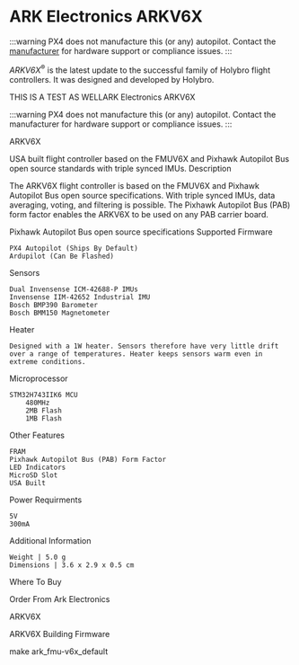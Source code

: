 # ARK Electronics ARKV6X

:::warning
PX4 does not manufacture this (or any) autopilot.
Contact the [manufacturer](https://arkelectron.com/) for hardware support or compliance issues.
:::

*ARKV6X*<sup>&reg;</sup> is the latest update to the successful family of Holybro flight controllers.
It was designed and developed by Holybro.


THIS IS A TEST AS WELLARK Electronics ARKV6X

:::warning PX4 does not manufacture this (or any) autopilot. Contact the manufacturer for hardware support or compliance issues. :::

ARKV6X

USA built flight controller based on the FMUV6X and Pixhawk Autopilot Bus open source standards with triple synced IMUs.
Description

The ARKV6X flight controller is based on the FMUV6X and Pixhawk Autopilot Bus open source specifications. With triple synced IMUs, data averaging, voting, and filtering is possible. The Pixhawk Autopilot Bus (PAB) form factor enables the ARKV6X to be used on any PAB carrier board.

Pixhawk Autopilot Bus open source specifications
Supported Firmware

    PX4 Autopilot (Ships By Default)
    Ardupilot (Can Be Flashed)

Sensors

    Dual Invensense ICM-42688-P IMUs
    Invensense IIM-42652 Industrial IMU
    Bosch BMP390 Barometer
    Bosch BMM150 Magnetometer

Heater

    Designed with a 1W heater. Sensors therefore have very little drift over a range of temperatures. Heater keeps sensors warm even in extreme conditions.

Microprocessor

    STM32H743IIK6 MCU
        480MHz
        2MB Flash
        1MB Flash

Other Features

    FRAM
    Pixhawk Autopilot Bus (PAB) Form Factor
    LED Indicators
    MicroSD Slot
    USA Built

Power Requirments

    5V
    300mA

Additional Information

    Weight | 5.0 g
    Dimensions | 3.6 x 2.9 x 0.5 cm

Where To Buy

Order From Ark Electronics

ARKV6X

ARKV6X
Building Firmware

make ark_fmu-v6x_default